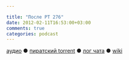 ```yaml
---

title: "После РТ 276"
date: 2012-02-11T16:53:00+03:00
comments: true
categories: podcast
---
```

[аудио](http://cdn.radio-t.com/rt276post.mp3) ● [пиратский torrent](http://pirates.radio-t.com/torrents/rt276post.mp3.torrent) ● [лог чата](http://chat.radio-t.com/logs/radio-t-276.html) ● [wiki](http://wiki.radio-t.com/%D0%9F%D0%BE%D1%81%D0%BB%D0%B5_%D0%A0%D0%A2_276)<audio src="http://cdn.radio-t.com/rt276post.mp3" preload="none">
